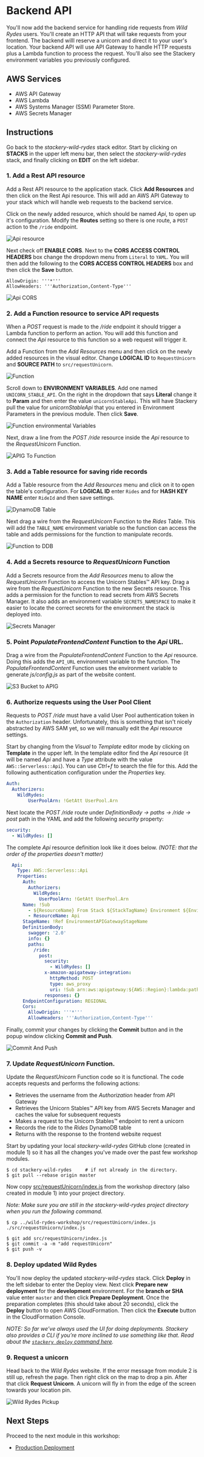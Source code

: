 # Backend API
You'll now add the backend service for handling ride requests from *Wild Rydes* users. You'll create an HTTP API that will take requests from your frontend. The backend willl reserve a unicorn and direct it to your user's location. Your backend API will use API Gateway to handle HTTP requests plus a Lambda function to process the request. You'll also see the Stackery environment variables you previously configured.

## AWS Services

<!-- FIXME: link to Stackery resource docs? -->

- AWS API Gateway
- AWS Lambda
- AWS Systems Manager (SSM) Parameter Store.
- AWS Secrets Manager


## Instructions
Go back to the *stackery-wild-rydes* stack editor. Start by clicking on **STACKS** in the upper left menu bar, then select the *stackery-wild-rydes* stack, and finally clicking on **EDIT** on the left sidebar.


### 1. Add a Rest API resource
Add a Rest API resource to the application stack. Click **Add Resources** and then click on the Rest Api resource. This will add an AWS API Gateway to your stack which will handle web requests to the backend service.

<!-- FIXME: We should explain CORS -->
Click on the newly added resource, which should be named *Api*, to open up it's configuration. Modify the **Routes** setting so there is one route, a `POST` action to the `/ride` endpoint.

![Api resource](./images/04-api-resource.png)



Next check off **ENABLE CORS**. Next to the **CORS ACCESS CONTROL HEADERS** box change the dropdown  menu from `Literal` to `YAML`. You will then add the following to the **CORS ACCESS CONTROL HEADERS** box and then click the **Save** button.

```
AllowOrigin: '''*'''
AllowHeaders: '''Authorization,Content-Type'''
```
![Api CORS](./images/04-api-cors.png)



### 2. Add a Function resource to service API requests

When a *POST* request is made to the */ride* endpoint it should trigger a Lambda function to perform an action. You will add this function and connect the *Api* resource to this function so a web request will trigger it.

Add a Function from the *Add Resources* menu and then click on the newly added resources in the visual editor. Change **LOGICAL ID** to `RequestUnicorn` and **SOURCE PATH** to `src/requestUnicorn`.

![Function](./images/04-function.png)



Scroll down to **ENVIRONMENT VARIABLES**. Add one named `UNICORN_STABLE_API`. On the right in the dropdown that says **Literal** change it to **Param** and then enter the value `unicornStableApi`. This will have Stackery pull the value for *unicornStableApi* that you entered in Environment Parameters in the previous module. Then click **Save**.

![Function environmental Variables](./images/04-function-env.png)



Next, draw a line from the *POST /ride* resource inside the *Api* resource to the *RequestUnicorn* Function.

![APIG To Function](./images/04-apig-function.png)



### 3. Add a Table resource for saving ride records

Add a Table resource from the *Add Resources* menu and click on it to open the table's configuration. For **LOGICAL ID** enter `Rides` and for **HASH KEY NAME** enter `RideId` and then save settings.

![DynamoDB Table](./images/04-dynamosb-table.png)

Next drag a wire from the *RequestUnicorn* Function to the *Rides* Table. This will add the `TABLE_NAME` environment variable so the function can access the table and adds permissions for the function to manipulate records.

![Function to DDB](./images/04-function-to-ddb.png)



### 4. Add a Secrets resource to *RequestUnicorn* Function

Add a Secrets resource from the *Add Resources* menu to allow the *RequestUnicorn* Function to access the Unicorn Stables™ API key.  Drag a wire from the *RequestUnicorn* Function to the new Secrets resource. This adds a permission for the function to read secrets from AWS Secrets Manager. It also adds an environment variable `SECRETS_NAMESPACE` to make it easier to locate the correct secrets for the environment the stack is deployed into.

![Secrets Manager](./images/04-secrets-add.png)




### 5. Point *PopulateFrontendContent* Function to the *Api* URL.

Drag a wire from the *PopulateFrontendContent* Function to the *Api* resource. Doing this adds the `API_URL` environment variable to the function. The *PopulateFrontendContent* Function uses the environment variable to generate *js/config.js* as part of the website content.

![S3 Bucket to APIG](./images/04-bucket-to-api.png)



### 6. Authorize requests using the User Pool Client

Requests to *POST /ride* must have a valid User Pool authentication token in the `Authorization` header. Unfortunately, this is something that isn't nicely abstracted by AWS SAM yet, so we will manually edit the *Api* resource settings.

Start by changing from the *Visual* to *Template* editor mode by clicking on **Template** in the upper left. In the template editor find the *Api* resource (it will be named *Api* and have a *Type* attribute with the value `AWS::Serverless::Api`). You can use *Ctrl+f* to search the file for this. Add the following authentication configuration under the *Properties* key.

```YAML
Auth:
  Authorizers:
    WildRydes:
        UserPoolArn: !GetAtt UserPool.Arn
```

Next locate the *POST /ride* route under *DefinitionBody -> paths -> /ride -> post* path in the YAML and add the following *security* property:
```YAML
security:
  - WildRydes: []
```
The complete *Api* resource definition look like it does below. *(NOTE: that the order of the properties doesn't matter)*
```YAML
  Api:
    Type: AWS::Serverless::Api
    Properties:
      Auth:
        Authorizers:
          WildRydes:
            UserPoolArn: !GetAtt UserPool.Arn
      Name: !Sub
        - ${ResourceName} From Stack ${StackTagName} Environment ${EnvironmentTagName}
        - ResourceName: Api
      StageName: !Ref EnvironmentAPIGatewayStageName
      DefinitionBody:
        swagger: '2.0'
        info: {}
        paths:
          /ride:
            post:
              security:
                - WildRydes: []
              x-amazon-apigateway-integration:
                httpMethod: POST
                type: aws_proxy
                uri: !Sub arn:aws:apigateway:${AWS::Region}:lambda:path/2015-03-31/functions/${RequestUnicorn.Arn}/invocations
              responses: {}
      EndpointConfiguration: REGIONAL
      Cors:
        AllowOrigin: '''*'''
        AllowHeaders: '''Authorization,Content-Type'''

```

Finally, commit your changes by clicking the **Commit** button and in the popup window clicking **Commit and Push**.

![Commit And Push](./images/04-commit-and-push.png)



### 7. Update *RequestUnicorn* Function.

Update the *RequestUnicorn* Function code so it is functional. The code accepts requests and performs the following actions:

* Retrieves the username from the *Authorization* header from API Gateway
* Retrieves the Unicorn Stables™ API key from AWS Secrets Manager and caches the value for subsequent requests
* Makes a request to the Unicorn Stables™ endpoint to rent a unicorn
* Records the ride to the *Rides* DynamoDB table
* Returns with the response to the frontend website request

Start by updating your local *stackery-wild-rydes* GitHub clone (created in module 1) so it has all the changes you've made over the past few workshop modules.

```
$ cd stackery-wild-rydes     # if not already in the directory.
$ git pull --rebase origin master
```

Now copy [src/requestUnicorn/index.js](src/requestUnicorn/index.js) from the workshop directory (also created in module 1) into your project directory.

*Note: Make sure you are still in the stackery-wild-rydes project directory when you run the following command.*
```
$ cp ../wild-rydes-workshop/src/requestUnicorn/index.js ./src/requestUnicorn/index.js
```

```
$ git add src/requestUnicorn/index.js
$ git commit -a -m "add requestUnicorn"
$ git push -v
```



### 8. Deploy updated Wild Rydes

You'll now deploy the updated *stackery-wild-rydes* stack. Click **Deploy** in the left sidebar to enter the Deploy view. Next click **Prepare new deployment** for the **development** environment. For the **branch or SHA** value enter `master` and then click **Prepare Deployment**. Once the preparation completes (this should take about 20 seconds), click the **Deploy** button to open AWS CloudFormation. Then click the **Execute** button in the CloudFormation Console.

*NOTE: So far we’ve always used the UI for doing deployments. Stackery also provides a CLI if you’re more inclined to use something like that. Read about the [`stackery deploy` command here](https://docs.stackery.io/docs/api/cli/stackery_deploy/).*

### 9. Request a unicorn

Head back to the *Wild Rydes* website. If the error message from module 2 is still up, refresh the page. Then right click on the map to drop a pin. After that click **Request Unicorn**. A unicorn will fly in from the edge of the screen towards your location pin.

![Wild Rydes Pickup](./images/04-wild-rydes-pickup.png)

## Next Steps

Proceed to the next module in this workshop:

* [Production Deployment](./05-production.md)

